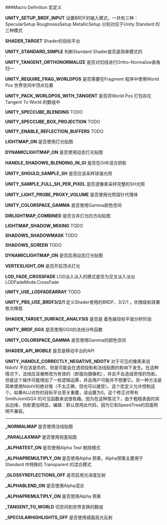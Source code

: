 ###Macro Definition 宏定义

**UNITY_SETUP_BRDF_INPUT**	设置BRDF的输入模式，一共有三种：SpecularSetup RoughnessSetup MetallicSetup 分别对应于Unity Standard 的三种模式

**SHADER_TARGET**		Shader的目标平台

**UNITY_STANDARD_SIMPLE**	判断Standard Shader是否是简单模式的

**UNITY_TANGENT_ORTHONORMALIZE**		是否对切线进行Ortho-Normalize直角归一

**UNITY_REQUIRE_FRAG_WORLDPOS**		是否需要在Fragment 程序中使用World Pos 世界空间中顶点位置

**UNITY_PACK_WORLDPOS_WITH_TANGENT**		是否将World Pos 打包存在Tangent To World 的数组中

**UNITY_SPECCUBE_BLENDING**		TODO

**UNITY_SPECCUBE_BOX_PROJECTION**		TODO

**UNITY_ENABLE_REFLECTION_BUFFERS**	 	TODO

**LIGHTMAP_ON** 	是否使用灯光贴图

**DYNAMICLIGHTMAP_ON** 	是否使用动态灯光贴图

**HANDLE_SHADOWS_BLENDING_IN_GI**		是否在GI中混合阴影

**UNITY_SHOULD_SAMPLE_SH** 		是否应该采样球谐光照

**UNITY_SAMPLE_FULL_SH_PER_PIXEL** 	是否逐像素采样完整的SH光照

**UNITY_LIGHT_PROBE_PROXY_VOLUME** 	是否使用光照探针代理体

**UNITY_COLORSPACE_GAMMA** 	是否使用Gamma颜色空间

**DIRLIGHTMAP_COMBINED** 	是否合并灯光的方向贴图

**LIGHTMAP_SHADOW_MIXING** 	TODO

**SHADOWS_SHADOWMASK** 	TODO

**SHADOWS_SCREEN**	 TODO

**DYNAMICLIGHTMAP_ON** 		是否启用动态灯光贴图

**VERTEXLIGHT_ON** 	是否开启顶点灯光

**LOD_FADE_CROSSFADE** 	LOD淡入淡入的模式是否为交叉淡入淡出 LODFadeMode.CrossFade 

**UNITY_USE_LODFADEARRAY** 	TODO

**UNITY_PBS_USE_BRDF3/2/1** 	定义Shader使用的BRDF，3/2/1 ，优限级和效果依次降低

**SHADER_TARGET_SURFACE_ANALYSIS** 	是否是 着色器目标平面分析阶段

**UNITY_BRDF_GGX** 	是否使用GGX的法线分布函数

**UNITY_COLORSPACE_GAMMA** 	是否使用Gamma的颜色空间

**SHADER_API_MOBILE** 	是否是移动平台的API

**UNITY_HANDLE_CORRECTLY_NEGATIVE_NDOTV** 	对于可见的像素来说 NdotV 不应该是负的，但是可能会在透视投影和法线贴图的影响下发生。在这种情况下，法线应该被修改为有效的（即面向摄像机），并且不会造成奇怪的伪影。但是这个操作可能增加了一些逻辑运算，并且用户可能并不想要它。另一种方法是简单使用NdotV的绝对值（不太正确，但也可以接受）。这个宏定义允许控制这个。如果ALU对你的目标平台至关重要，请设置为0。这个修正对带有 SmithJointGGX 的可见函数来说很有趣。因为在这种情况下，由于粗糙表面的突出边缘，伪影更加明显。编辑：默认禁用此代码，因为它和SpeedTree的双面照明不兼容。



------



**_NORMALMAP**	是否使用法线贴图

**_PARALLAXMAP**	是否使用视差贴图

**_ALPHATEST_ON**	是否使用Alpha Test 剔除模式

**_ALPHAPREMULTIPLY_ON** 是否使用Alpha 预乘，Alpha预乘主要用于 Standard 中特殊的 Transparent 的混合模式

**_GLOSSYREFLECTIONS_OFF** 	是否启用光泽度反射

**_ALPHABLEND_ON** 	是否使用Alpha混合

**_ALPHAPREMULTIPLY_ON** 	是否使用Alpha 预乘

**_TANGENT_TO_WORLD**  	切空间到世界变换的数组

**_SPECULARHIGHLIGHTS_OFF** 	是否使用镜面高光反射

